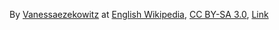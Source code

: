 By <a href="https://en.wikipedia.org/wiki/User:Vanessaezekowitz" class="extiw" title="wikipedia:User:Vanessaezekowitz">Vanessaezekowitz</a> at <a href="https://en.wikipedia.org/wiki/" class="extiw" title="wikipedia:">English Wikipedia</a>, <a href="https://creativecommons.org/licenses/by-sa/3.0" title="Creative Commons Attribution-Share Alike 3.0">CC BY-SA 3.0</a>, <a href="https://commons.wikimedia.org/w/index.php?curid=32927184">Link</a>